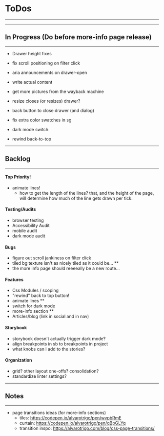 # ToDos
----------------------------------------------------------------

----------------------------------------------------------------
## In Progress (Do before more-info page release)
----------------------------------------------------------------

- Drawer height fixes
- fix scroll positioning on filter click

- aria announcements on drawer-open
- write actual content
- get more pictures from the wayback machine

- resize closes (or resizes) drawer?
- back button to close drawer (and dialog)
- fix extra color swatches in sg

- dark mode switch
- rewind back-to-top


----------------------------------------------------------------
## Backlog
----------------------------------------------------------------

#### Top Priority!
- animate lines!
  - how to get the length of the lines?  that, and the height of the page, will determine how much of the line gets drawn per tick.

#### Testing/Audits
- browser testing
- Accessibility Audit
- mobile audit
- dark mode audit

#### Bugs
- figure out scroll jankiness on filter click
- tiled bg texture isn't as nicely tiled as it could be... **
- the more info page should reeeeally be a new route...


#### Features

- Css Modules / scoping
- "rewind" back to top button!
- animate lines **
- switch for dark mode
- more-info section **
- Articles/blog (link in social and in nav)

#### Storybook
- storybook doesn't actually trigger dark mode?
- align breakpoints in sb to breakpoints in project
- what knobs can I add to the stories?

#### Organization
- grid? other layout one-offs?  consolidation?
- standardize linter settings?

----------------------------------------------------------------
## Notes
----------------------------------------------------------------
- page transitions ideas (for more-info sections)
  - tiles: https://codepen.io/alvarotrigo/pen/wvpbRmE
  - curtain: https://codepen.io/alvarotrigo/pen/qBpGLYq
  - transition inspo: https://alvarotrigo.com/blog/css-page-transitions/
